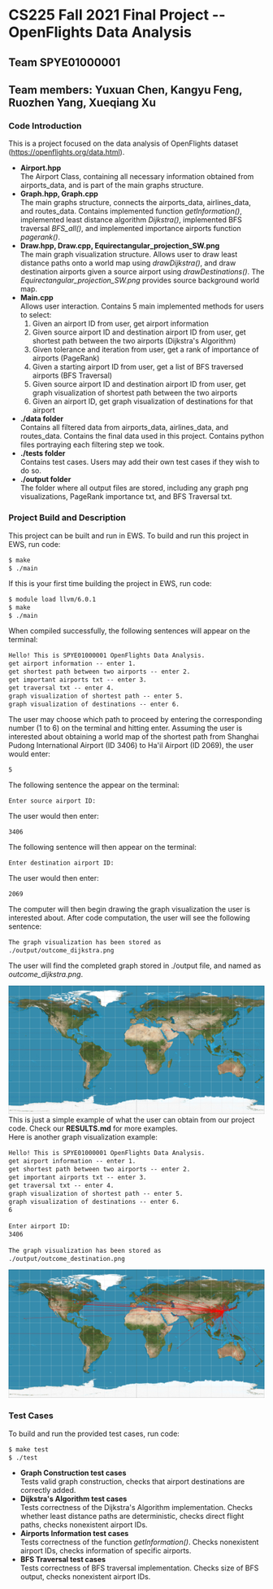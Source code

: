 # CS225 Fall 2021 Final Project -- OpenFlights Data Analysis
## Team SPYE01000001  
## Team members: Yuxuan Chen, Kangyu Feng, Ruozhen Yang, Xueqiang Xu

### Code Introduction  
This is a project focused on the data analysis of OpenFlights dataset (https://openflights.org/data.html).  
 - __Airport.hpp__  
The Airport Class, containing all necessary information obtained from airports_data, and is part of the main graphs structure.    
 - __Graph.hpp, Graph.cpp__  
The main graphs structure, connects the airports_data, airlines_data, and routes_data. Contains implemented function *getInformation()*, implemented least distance algorithm *Dijkstra()*, implemented BFS traversal *BFS_all()*, and implemented importance airports function *pagerank()*.  
 - __Draw.hpp, Draw.cpp, Equirectangular_projection_SW.png__  
The main graph visualization structure. Allows user to draw least distance paths onto a world map using *drawDijkstra()*, and draw destination airports given a source airport using *drawDestinations()*. The *Equirectangular_projection_SW.png* provides source background world map.  
 - __Main.cpp__  
Allows user interaction. Contains 5 main implemented methods for users to select:  
    1. Given an airport ID from user, get airport information  
    2. Given source airport ID and destination airport ID from user, get shortest path between the two airports  (Dijkstra's Algorithm)  
    3. Given tolerance and iteration from user, get a rank of importance of airports  (PageRank)  
    4. Given a starting airport ID from user, get a list of BFS traversed airports  (BFS Traversal)  
    5. Given source airport ID and destination airport ID from user, get graph visualization of shortest path between the two airports  
    6. Given an airport ID, get graph visualization of destinations for that airport  
 - __./data folder__  
Contains all filtered data from airports_data, airlines_data, and routes_data. Contains the final data used in this project. Contains python files portraying each filtering step we took.  
 - __./tests folder__  
Contains test cases. Users may add their own test cases if they wish to do so.  
 - __./output folder__  
The folder where all output files are stored, including any graph png visualizations, PageRank importance txt, and BFS Traversal txt.  

### Project Build and Description
This project can be built and run in EWS. To build and run this project in EWS, run code:  
```
$ make  
$ ./main  
```
If this is your first time building the project in EWS, run code:  
```
$ module load llvm/6.0.1
$ make
$ ./main
```
When compiled successfully, the following sentences will appear on the terminal:  
```
Hello! This is SPYE01000001 OpenFlights Data Analysis.
get airport information -- enter 1.
get shortest path between two airports -- enter 2.
get important airports txt -- enter 3.
get traversal txt -- enter 4.
graph visualization of shortest path -- enter 5.
graph visualization of destinations -- enter 6.
```
The user may choose which path to proceed by entering the corresponding number (1 to 6) on the terminal and hitting enter. Assuming the user is interested about obtaining a world map of the shortest path from Shanghai Pudong International Airport (ID 3406) to Ha'il Airport (ID 2069), the user would enter:  
```
5
```
The following sentence the appear on the terminal:  
```
Enter source airport ID:
```
The user would then enter:
```
3406
```
The following sentence will then appear on the terminal:  
```
Enter destination airport ID:
```
The user would then enter:  
```
2069
```
The computer will then begin drawing the graph visualization the user is interested about. After code computation, the user will see the following sentence:  
```
The graph visualization has been stored as ./output/outcome_dijkstra.png
```
The user will find the completed graph stored in ./output file, and named as *outcome_dijkstra.png*.  
  
![example1](https://github.com/yuxuanjerrychen01/CS225-Openflights/blob/main/output/example_dijkstra_3406to2069.png)  
This is just a simple example of what the user can obtain from our project code. Check our __RESULTS.md__ for more examples.    
Here is another graph visualization example:
```
Hello! This is SPYE01000001 OpenFlights Data Analysis.
get airport information -- enter 1.
get shortest path between two airports -- enter 2.
get important airports txt -- enter 3.
get traversal txt -- enter 4.
graph visualization of shortest path -- enter 5.
graph visualization of destinations -- enter 6.
6
 
Enter airport ID:
3406
 
The graph visualization has been stored as ./output/outcome_destination.png
```
![example2](https://github.com/yuxuanjerrychen01/CS225-Openflights/blob/main/output/example_destination_3406.png)  

### Test Cases  
To build and run the provided test cases, run code:
```
$ make test
$ ./test
```
 - __Graph Construction test cases__  
Tests valid graph construction, checks that airport destinations are correctly added.  
 - __Dijkstra's Algorithm test cases__  
Tests correctness of the Dijkstra's Algorithm implementation. Checks whether least distance paths are deterministic, checks direct flight paths, checks nonexistent airport IDs.  
 - __Airports Information test cases__  
Tests correctness of the function *getInformation()*. Checks nonexistent airport IDs, checks information of specific airports.  
 - __BFS Traversal test cases__  
Tests correctness of BFS traversal implementation. Checks size of BFS output, checks nonexistent airport IDs.  
